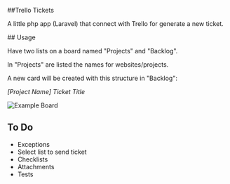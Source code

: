 ##Trello Tickets

A little php app (Laravel) that connect with Trello for generate a new ticket.

## Usage

Have two lists on a board named "Projects" and "Backlog".

In "Projects" are listed the names for websites/projects.

A new card will be created with this structure in "Backlog":


_[Project Name] Ticket Title_

![Example Board](https://raw.github.com/davidtaboas/trello-tickets/master/example.png "Example Board")

## To Do

* Exceptions
* Select list to send ticket
* Checklists
* Attachments
* Tests

